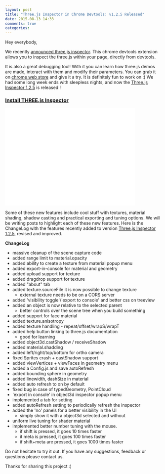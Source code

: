 ```yaml
---
layout: post
title: "Three.js Inspector in Chrome Devtools: v1.2.5 Released"
date: 2015-08-13 14:33
comments: true
categories: 
---
```



Hey everybody, 

We recently [announced three.js inspector](http://learningthreejs.com/blog/2015/07/30/three-dot-js-inspector-in-chrome-devtools/). This chrome devtools extension allows you to inspect the three.js within your page, directly from devtools.

It is also a great debugging tool! With it you can learn how three.js demos are made, interact with them and modify their parameters. You can grab it on [chrome web store](https://chrome.google.com/webstore/detail/threejs-inspector/dnhjfclbfhcbcdfpjaeacomhbdfjbebi) and give it a try. It is definitely fun to work on :) We had some long week ends with sleepless nights, and now the [Three.js Inspector 1.2.5](https://chrome.google.com/webstore/detail/threejs-inspector/dnhjfclbfhcbcdfpjaeacomhbdfjbebi) is released ! 

### [Install THREE.js Inspector](https://chrome.google.com/webstore/detail/threejs-inspector/dnhjfclbfhcbcdfpjaeacomhbdfjbebi)

<iframe width="420" height="315" src="//www.youtube.com/embed/q-c0i0nQn5M" frameborder="0" allowfullscreen></iframe>

<!-- more -->


Some of these new features include cool stuff with textures, material shading, shadow casting and practical exporting and tuning options. We will be writing posts to highlight each of these new features. Here is the ChangeLog with the features recently added to version [Three.js Inspector 1.2.5](https://chrome.google.com/webstore/detail/threejs-inspector/dnhjfclbfhcbcdfpjaeacomhbdfjbebi), revised and improved. 

**ChangeLog**
- massive cleanup of the scene capture code
- added range limit to material.opacity
- added ability to create a texture from material popup menu
- added export-in-console for material and geometry
- added upload support for texture
- added dragdrop support for texture
- added "about" tab
- added texture.sourceFile it is now possible to change texture
  - external texture needs to be on a CORS server
- added 'visibility toggle'/'export to console' and better css on treeview
- added an object is now relative to the selected parent
  - better controls over the scene tree when you build something
- added support for face material
- added texture.anisotropy
- added texture handling - repeat/offset/wrapS/wrapT
- added help button linking to three.js documentation
  - good for learning
- added object3d.castShadow / receiveShadow
- added material.shadding
- added left/right/top/bottom for ortho camera
- fixed Sprites crash + castShadow support
- added viewVertices + viewFaces in geometry menu
- added a Config.js and save autoRefresh
- added bounding sphere in geometry
- added linewidth, dashSize in material
- added auto refresh to on by default
- fixed bug in case of typedGeometry, PointCloud
- 'export in console' in object3d inspector popup menu
- implemented a tab for setting
- added autoRefresh setting to periodically refresh the inspector
- added the 'no' panels for a better visibility in the UI
  - simply show it with a object3d selected and without
- uniform live tuning for shader material
- implemented better number tuning with the mouse. 
  - if shift is pressed, it goes 10 times faster
  - it meta is pressed, it goes 100 times faster
  - if shift+meta are pressed, it goes 1000 times faster

Do not hesitate to try it out. If you have any suggestions, feedback or questions please contact us. 

Thanks for sharing this project :) 
